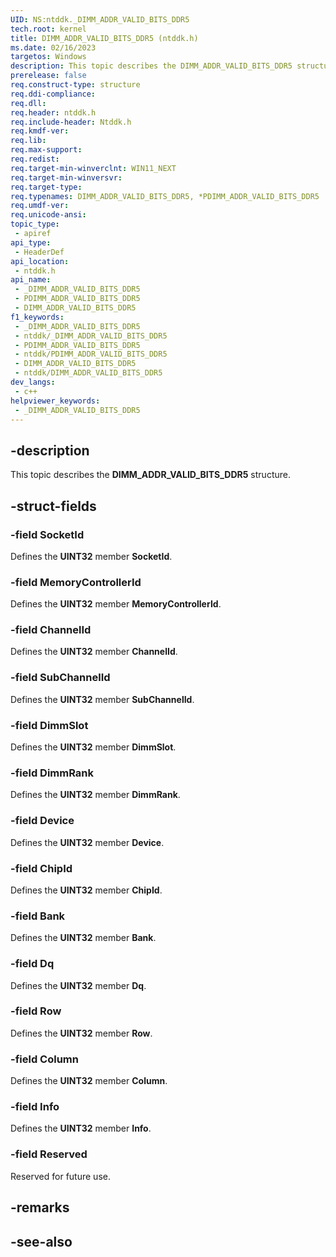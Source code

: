 ```yaml
---
UID: NS:ntddk._DIMM_ADDR_VALID_BITS_DDR5
tech.root: kernel
title: DIMM_ADDR_VALID_BITS_DDR5 (ntddk.h)
ms.date: 02/16/2023
targetos: Windows
description: This topic describes the DIMM_ADDR_VALID_BITS_DDR5 structure.
prerelease: false
req.construct-type: structure
req.ddi-compliance: 
req.dll: 
req.header: ntddk.h
req.include-header: Ntddk.h
req.kmdf-ver: 
req.lib: 
req.max-support: 
req.redist: 
req.target-min-winverclnt: WIN11_NEXT
req.target-min-winversvr: 
req.target-type: 
req.typenames: DIMM_ADDR_VALID_BITS_DDR5, *PDIMM_ADDR_VALID_BITS_DDR5
req.umdf-ver: 
req.unicode-ansi: 
topic_type:
 - apiref
api_type:
 - HeaderDef
api_location:
 - ntddk.h
api_name:
 - _DIMM_ADDR_VALID_BITS_DDR5
 - PDIMM_ADDR_VALID_BITS_DDR5
 - DIMM_ADDR_VALID_BITS_DDR5
f1_keywords:
 - _DIMM_ADDR_VALID_BITS_DDR5
 - ntddk/_DIMM_ADDR_VALID_BITS_DDR5
 - PDIMM_ADDR_VALID_BITS_DDR5
 - ntddk/PDIMM_ADDR_VALID_BITS_DDR5
 - DIMM_ADDR_VALID_BITS_DDR5
 - ntddk/DIMM_ADDR_VALID_BITS_DDR5
dev_langs:
 - c++
helpviewer_keywords:
 - _DIMM_ADDR_VALID_BITS_DDR5
---
```


## -description

This topic describes the **DIMM_ADDR_VALID_BITS_DDR5** structure.

## -struct-fields

### -field SocketId

Defines the **UINT32** member **SocketId**.

### -field MemoryControllerId

Defines the **UINT32** member **MemoryControllerId**.

### -field ChannelId

Defines the **UINT32** member **ChannelId**.

### -field SubChannelId

Defines the **UINT32** member **SubChannelId**.

### -field DimmSlot

Defines the **UINT32** member **DimmSlot**.

### -field DimmRank

Defines the **UINT32** member **DimmRank**.

### -field Device

Defines the **UINT32** member **Device**.

### -field ChipId

Defines the **UINT32** member **ChipId**.

### -field Bank

Defines the **UINT32** member **Bank**.

### -field Dq

Defines the **UINT32** member **Dq**.

### -field Row

Defines the **UINT32** member **Row**.

### -field Column

Defines the **UINT32** member **Column**.

### -field Info

Defines the **UINT32** member **Info**.

### -field Reserved

Reserved for future use.

## -remarks

## -see-also
